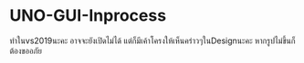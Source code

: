 # UNO-GUI-Inprocess

ทำในvs2019นะคะ อาจจะยังเปิดไม่ได้ แต่ก็มีเค้าโครงให้เห็นคร่าวๆในDesignนะคะ
หากรูปไม่ขึ้นก็ต้องขออภัย
